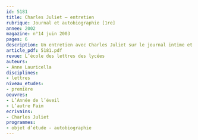 ```yaml
---
id: 5181
title: Charles Juliet – entretien
rubrique: Journal et autobiographie [1re]
annee: 2002
magazine: n°14 juin 2003
pages: 6
description: Un entretien avec Charles Juliet sur le journal intime et l’autobiographie.
article_pdf: 5181.pdf
revue: L’école des lettres des lycées
auteurs:
- Anne Lauricella
disciplines:
- lettres
niveau_etudes:
- première
oeuvres:
- L’Année de l’éveil
- L’autre Faim
ecrivains:
- Charles Juliet
programmes:
- objet d’étude - autobiographie
---
```


